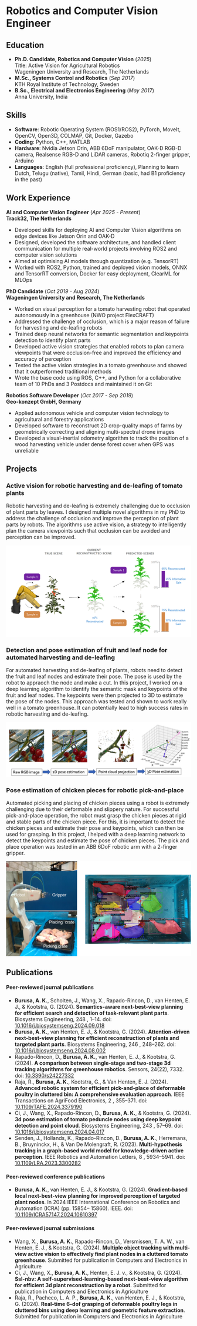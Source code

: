 # Robotics and Computer Vision Engineer

## Education
- **Ph.D. Candidate, Robotics and Computer Vision** (_2025_)  
  Title: Active Vision for Agricultural Robotics  
  Wageningen University and Research, The Netherlands							       		
- **M.Sc., Systems Control and Robotics** (_Sep 2017_)  
  KTH Royal Institute of Technology, Sweden 
- **B.Sc., Electrical and Electronics Engineering** (_May 2017_)  
  Anna University, India 

## Skills
- **Software**: Robotic Operating System (ROS1/ROS2), PyTorch, MoveIt, OpenCV, Open3D, COLMAP, Git, Docker, Gazebo
- **Coding**: Python, C++, MATLAB
- **Hardware**: Nvidia Jetson Orin, ABB 6DoF manipulator, OAK-D RGB-D camera, Realsense RGB-D and LiDAR cameras, Robotiq 2-finger gripper, Arduino
- **Languages**: English (full professional proficiency), Planning to learn Dutch, Telugu (native), Tamil, Hindi, German (basic, had B1 proficiency in the past)

## Work Experience
**AI and Computer Vision Engineer** (_Apr 2025 - Present_)  
**Track32, The Netherlands**
- Developed skills for deploying AI and Computer Vision algorithms on edge devices like Jetson Orin and OAK-D
- Designed, developed the software architecture, and handled client communication for multiple real-world projects involving ROS2 and computer vision solutions
- Aimed at optimising AI models through quantization (e.g. TensorRT)
- Worked with ROS2, Python, trained and deployed vision models, ONNX and TensorRT conversion, Docker for easy deployment, ClearML for MLOps

**PhD Candidate** (_Oct 2019 - Aug 2024_)  
**Wageningen University and Research, The Netherlands**
- Worked on visual perception for a tomato harvesting robot that operated autonomously in a greenhouse (NWO project FlexCRAFT)
- Addressed the challenge of occlusion, which is a major reason of failure for harvesting and de-leafing robots
- Trained deep neural networks for semantic segmentation and keypoints detection to identify plant parts
- Developed active vision strategies that enabled robots to plan camera viewpoints that were occlusion-free and improved the efficiency and accuracy of perception
- Tested the active vision strategies in a tomato greenhouse and showed that it outperformed traditional methods
- Wrote the base code using ROS, C++, and Python for a collaborative team of 10 PhDs and 3 Postdocs and maintained it on Git

**Robotics Software Developer** (_Oct 2017 - Sep 2019_)  
**Geo-konzept GmbH, Germany**
- Applied autonomous vehicle and computer vision technology to agricultural and forestry applications
- Developed software to reconstruct 2D crop-quality maps of farms by geometrically correcting and aligning multi-spectral drone images
- Developed a visual-inertial odometry algorithm to track the position of a wood harvesting vehicle under dense forest cover when GPS was unreliable

## Projects
### Active vision for robotic harvesting and de-leafing of tomato plants
Robotic harvesting and de-leafing is extremely challenging due to occlusion of plant parts by leaves. I designed multiple novel algorithms in my PhD to address the challenge of occlusion and improve the perception of plant parts by robots. The algorithms use active vision, a strategy to intelligently plan the camera viewpoints such that occlusion can be avoided and perception can be improved.

![Next-best-view planning](assets/img/next_best_view.png)

### Detection and pose estimation of fruit and leaf node for automated harvesting and de-leafing
For automated harvesting and de-leafing of plants, robots need to detect the fruit and leaf nodes and estimate their pose. The pose is used by the robot to appraoch the node and make a cut. In this project, I worked on a deep learning algorithm to identify the semantic mask and keypoints of the fruit and leaf nodes. The keypoints were then projected to 3D to estimate the pose of the nodes. This approach was tested and shown to work really well in a tomato greenhouse. It can potentially lead to high success rates in robotic harvesting and de-leafing.

![Detection and pose estimation of plant nodes](assets/img/detection_and_pose_estimation.png)

### Pose estimation of chicken pieces for robotic pick-and-place
Automated picking and placing of chicken pieces using a robot is extremely challenging due to their deformable and slippery nature. For successful pick-and-place operation, the robot must grasp the chicken pieces at rigid and stable parts of the chicken piece. For this, it is important to detect the chicken pieces and estimate their pose and keypoints, which can then be used for grasping. In this project, I helped with a deep learning network to detect the keypoints and estimate the pose of chicken pieces. The pick and place operation was tested in an ABB 6DoF robotic arm with a 2-finger gripper.

![Detection and pose estimation of chicken pieces](assets/img/pick_and_place.png)

## Publications
#### Peer-reviewed journal publications
- **Burusa, A. K.**, Scholten, J., Wang, X., Rapado-Rincon, D., van Henten, E. J., & Kootstra, G. (2024). **Semantics-aware next-best-view planning for efficient search and detection of task-relevant plant parts**. Biosystems Engineering, 248 , 1–14. doi: [10.1016/j.biosystemseng.2024.09.018](https://doi.org/10.1016/j.biosystemseng.2024.09.018)
- **Burusa, A. K.**, van Henten, E. J., & Kootstra, G. (2024). **Attention-driven next-best-view planning for efficient reconstruction of plants and targeted plant parts**. Biosystems Engineering, 246 , 248–262. doi: [10.1016/j.biosystemseng.2024.08.002](https://doi.org/10.1016/j.biosystemseng.2024.08.002)
- Rapado-Rincon, D., **Burusa, A. K.**, van Henten, E. J., & Kootstra, G. (2024). **A comparison between single-stage and two-stage 3d tracking algorithms for greenhouse robotics**. Sensors, 24(22), 7332. doi: [10.3390/s24227332](https://doi.org/10.3390/s24227332)
- Raja, R., **Burusa, A. K.**, Kootstra, G., & Van Henten, E. J. (2024). **Advanced robotic system for efficient pick-and-place of deformable poultry in cluttered bin: A comprehensive evaluation approach**. IEEE Transactions on AgriFood Electronics, 2 , 355–371. doi: [10.1109/TAFE.2024.3379190](https://doi.org/10.1109/TAFE.2024.3379190)
- Ci, J., Wang, X., Rapado-Rincon, D., **Burusa, A. K.**, & Kootstra, G. (2024). **3d pose estimation of tomato peduncle nodes using deep keypoint detection and point cloud**. Biosystems Engineering, 243 , 57–69. doi: [10.1016/j.biosystemseng.2024.04.017](https://doi.org/10.1016/j.biosystemseng.2024.04.017)
- Senden, J., Hollands, K., Rapado-Rincon, D., **Burusa, A. K.**, Herremans, B., Bruyninckx, H., & Van De Molengraft, R. (2023). **Multi-hypothesis tracking in a graph-based world model for knowledge-driven active perception**. IEEE Robotics and Automation Letters, 8 , 5934–5941. doi: [10.1109/LRA.2023.3300282](https://doi.org/10.1109/LRA.2023.3300282)

#### Peer-reviewed conference publications
- **Burusa, A. K.**, van Henten, E. J., & Kootstra, G. (2024). **Gradient-based local next-best-view planning for improved perception of targeted plant nodes**. In 2024 IEEE International Conference on Robotics and Automation (ICRA) (pp. 15854–
15860). IEEE. doi: [10.1109/ICRA57147.2024.10610397](https://doi.org/10.1109/ICRA57147.2024.10610397)

#### Peer-reviewed journal submissions
- Wang, X., **Burusa, A. K.**, Rapado-Rincon, D., Versmissen, T. A. W., van Henten, E. J., & Kootstra, G. (2024). **Multiple object tracking with multi-view active vision to effectively find plant nodes in a cluttered tomato greenhouse**. Submitted for publication in Computers and Electronics in Agriculture
- Ci, J., Wang, X., **Burusa, A. K.**, Henten, E. J. v., & Kootstra, G. (2024). **Ssl-nbv: A self-supervised-learning-based next-best-view algorithm for efficient 3d plant reconstruction by a robot**. Submitted for publication in Computers and Electronics in Agriculture
- Raja, R., Pacheco, L. A. P., **Burusa, A. K.**, van Henten, E. J., & Kootstra, G. (2024). **Real-time 6-dof grasping of deformable poultry legs in cluttered bins using deep learning and geometric feature extraction**. Submitted for publication in Computers and Electronics in Agriculture
